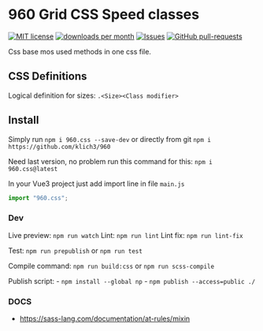 
# 960 Grid CSS Speed classes

[![MIT license](https://img.shields.io/badge/license-MIT-brightgreen.svg)](http://opensource.org/licenses/MIT)
[![downloads per month](https://img.shields.io/github/klich3/960.svg)](https://www.npmjs.org/package/960)
[![Issues](https://img.shields.io/github/issues/klich3/960.svg)]( https://github.com/klich3/960/issues )
[![GitHub pull-requests](https://img.shields.io/github/issues-pr/klich3/960.svg)](https://GitHub.com/klich3/960/pull/)


Css base mos used methods in one css file.

## CSS Definitions

Logical definition for sizes: `.<Size><Class modifier>`

## Install

Simply run `npm i 960.css --save-dev` or directly from git `npm i https://github.com/klich3/960`

Need last version, no problem run this command for this: `npm i 960.css@latest`

In your Vue3 project just add import line in file `main.js` 

```javascript
import "960.css";
```

### Dev

Live preview: `npm run watch`
Lint: `npm run lint`
Lint fix: `npm run lint-fix`

Test:  `npm run prepublish` or `npm run test`

Compile command: `npm run build:css` or `npm run scss-compile`

Publish script: 
    - `npm install --global np`
    - `npm publish --access=public ./`

### DOCS

* https://sass-lang.com/documentation/at-rules/mixin
